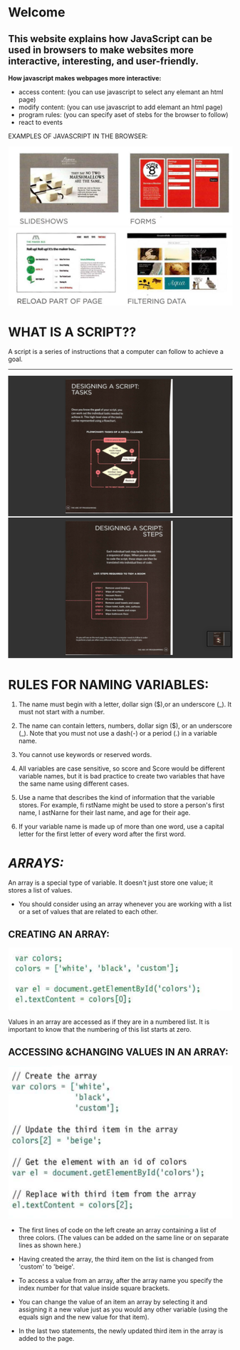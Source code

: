 
# Welcome

## This website explains how JavaScript can be used in browsers to make websites more interactive, interesting, and user-friendly.

**How javascript makes webpages more interactive:**
* access content: (you can use javascript to select any elemant an html page)
* modify content: (you can use javascript to add elemant an html page)
* program rules: (you can specify aset of stebs for the browser to follow)
* react to events


 EXAMPLES OF JAVASCRIPT IN THE BROWSER:

 ![](img/WQ.png)
  ![](img/we.png)

  # WHAT IS A SCRIPT??
  A script is a series of instructions that a computer can follow to achieve a goal.

****
![](img/33.png)
![](img/44.png)


 # RULES FOR NAMING VARIABLES:
 1. The name must begin with a letter, dollar sign ($),or an underscore (_). It must not start with a number.

 2. The name can contain letters, numbers, dollar sign ($), or an underscore (_). Note that you must not use a dash(-) or a period (.) in a variable name.
 
  3. You cannot use keywords or reserved words.

  4. All variables are case sensitive, so score and Score would be different variable names, but
it is bad practice to create two variables that have the same name using different cases.

5. Use a name that describes the kind of information that the variable stores. For example, fi rstName might be used to store a person's first name,
l astNarne for their last name, and age for their age.

6. If your variable name is made
up of more than one word, use a capital letter for the first letter of every word after the first word.


 # *ARRAYS:*

 An array is a special type of variable. It doesn't just store one value; it stores a list of values. 

 * You should consider using an array whenever you are working with a list or a set of values that are related to each other.


 ## CREATING AN ARRAY:

 ![](img/arr.png)

 Values in an array are accessed as if they are in a numbered list. It is important to know that the numbering of this list starts at zero.

## ACCESSING &CHANGING VALUES IN AN ARRAY:
 ![](img/are.png)

* The first lines of code on the left create an array containing a list of three colors. (The values can be added on the same line or on separate lines as shown here.)

* Having created the array, the third item on the list is changed from 'custom' to 'beige'.

* To access a value from an array, after the array name you specify the index number for that value inside square brackets.

* You can change the value of an item an array by selecting it and assigning it a new value just as you would any other variable (using the equals sign and the new value for that item).

* In the last two statements, the newly updated third item in the array is added to the page.


